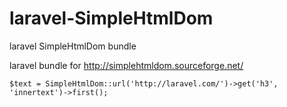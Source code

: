 laravel-SimpleHtmlDom
=====================

laravel SimpleHtmlDom bundle 

laravel bundle for 
http://simplehtmldom.sourceforge.net/


``$text = SimpleHtmlDom::url('http://laravel.com/')->get('h3', 'innertext')->first();``